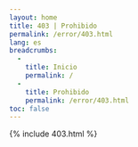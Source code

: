 ```yaml
---
layout: home
title: 403 | Prohibido
permalink: /error/403.html
lang: es
breadcrumbs: 
  - 
    title: Inicio
    permalink: /
  -
    title: Prohibido
    permalink: /error/403.html
toc: false
---
```


{% include 403.html %}